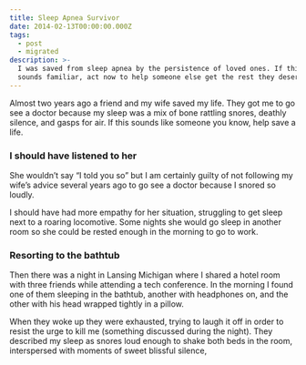 ```yaml
---
title: Sleep Apnea Survivor
date: 2014-02-13T00:00:00.000Z
tags:
  - post
  - migrated
description: >-
  I was saved from sleep apnea by the persistence of loved ones. If this story
  sounds familiar, act now to help someone else get the rest they deserve.
---
```


Almost two years ago a friend and my wife saved my life. They got me to go see a doctor because my sleep was a mix of bone rattling snores, deathly silence, and gasps for air. If this sounds like someone you know, help save a life.

### I should have listened to her

She wouldn’t say “I told you so” but I am certainly guilty of not following my wife’s advice several years ago to go see a doctor because I snored so loudly.

I should have had more empathy for her situation, struggling to get sleep next to a roaring locomotive. Some nights she would go sleep in another room so she could be rested enough in the morning to go to work.

### Resorting to the bathtub

Then there was a night in Lansing Michigan where I shared a hotel room with three friends while attending a tech conference. In the morning I found one of them sleeping in the bathtub, another with headphones on, and the other with his head wrapped tightly in a pillow.

When they woke up they were exhausted, trying to laugh it off in order to resist the urge to kill me (something discussed during the night). They described my sleep as snores loud enough to shake both beds in the room, interspersed with moments of sweet blissful silence,
